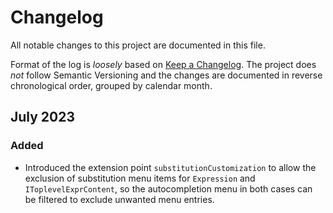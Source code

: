 # Changelog

All notable changes to this project are documented in this file.

Format of the log is _loosely_ based on [Keep a Changelog](https://keepachangelog.com/en/1.0.0/). 
The project does _not_ follow Semantic Versioning and the changes are documented in reverse chronological order, grouped by calendar month.



## July 2023

### Added

- Introduced the extension point `substitutionCustomization` to allow the exclusion of substitution menu items for `Expression` and `IToplevelExprContent`,
  so the autocompletion menu in both cases can be filtered to exclude unwanted menu entries.
	

